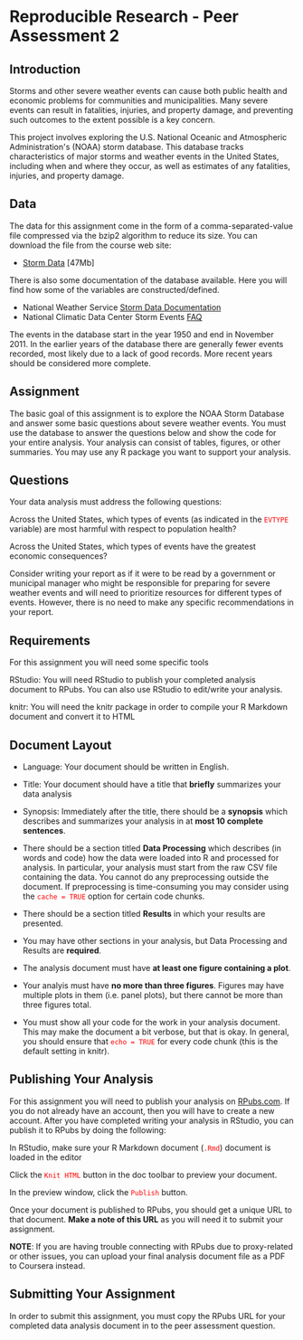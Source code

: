 # Reproducible Research - Peer Assessment 2


## Introduction

Storms and other severe weather events can cause both public health and economic problems for communities and municipalities. Many severe events can result in fatalities, injuries, and property damage, and preventing such outcomes to the extent possible is a key concern.

This project involves exploring the U.S. National Oceanic and Atmospheric Administration's (NOAA) storm database. This database tracks characteristics of major storms and weather events in the United States, including when and where they occur, as well as estimates of any fatalities, injuries, and property damage.

## Data

The data for this assignment come in the form of a comma-separated-value file compressed via the bzip2 algorithm to reduce its size. You can download the file from the course web site:

- [Storm Data](https://d396qusza40orc.cloudfront.net/repdata%2Fdata%2FStormData.csv.bz2) [47Mb]

There is also some documentation of the database available. Here you will find how some of the variables are constructed/defined.

- National Weather Service [Storm Data Documentation](https://d396qusza40orc.cloudfront.net/repdata%2Fpeer2_doc%2Fpd01016005curr.pdf)
- National Climatic Data Center Storm Events [FAQ](https://d396qusza40orc.cloudfront.net/repdata%2Fpeer2_doc%2FNCDC%20Storm%20Events-FAQ%20Page.pdf)

The events in the database start in the year 1950 and end in November 2011. In the earlier years of the database there are generally fewer events recorded, most likely due to a lack of good records. More recent years should be considered more complete.

## Assignment

The basic goal of this assignment is to explore the NOAA Storm Database and answer some basic questions about severe weather events. You must use the database to answer the questions below and show the code for your entire analysis. Your analysis can consist of tables, figures, or other summaries. You may use any R package you want to support your analysis.

## Questions

Your data analysis must address the following questions:

Across the United States, which types of events (as indicated in the <span style="color:red">`EVTYPE`</span> variable) are most harmful with respect to population health?

Across the United States, which types of events have the greatest economic consequences?

Consider writing your report as if it were to be read by a government or municipal manager who might be responsible for preparing for severe weather events and will need to prioritize resources for different types of events. However, there is no need to make any specific recommendations in your report.

## Requirements

For this assignment you will need some specific tools

RStudio: You will need RStudio to publish your completed analysis document to RPubs. You can also use RStudio to edit/write your analysis.

knitr: You will need the knitr package in order to compile your R Markdown document and convert it to HTML

## Document Layout

- Language: Your document should be written in English.

- Title: Your document should have a title that **briefly** summarizes your data analysis

- Synopsis: Immediately after the title, there should be a **synopsis** which describes and summarizes your analysis in at **most 10 complete sentences**.

- There should be a section titled **Data Processing** which describes (in words and code) how the data were loaded into R and processed for analysis. In particular, your analysis must start from the raw CSV file containing the data. You cannot do any preprocessing outside the document. If preprocessing is time-consuming you may consider using the <span style="color:red">`cache = TRUE`</span> option for certain code chunks.

- There should be a section titled **Results** in which your results are presented.

- You may have other sections in your analysis, but Data Processing and Results are **required**.

- The analysis document must have **at least one figure containing a plot**.

- Your analyis must have **no more than three figures**. Figures may have multiple plots in them (i.e. panel plots), but there cannot be more than three figures total.

- You must show all your code for the work in your analysis document. This may make the document a bit verbose, but that is okay. In general, you should ensure that <span style="color:red">`echo = TRUE`</span> for every code chunk (this is the default setting in knitr).

## Publishing Your Analysis

For this assignment you will need to publish your analysis on [RPubs.com](http://rpubs.com/). If you do not already have an account, then you will have to create a new account. After you have completed writing your analysis in RStudio, you can publish it to RPubs by doing the following:

In RStudio, make sure your R Markdown document (<span style="color:red">`.Rmd`</span>) document is loaded in the editor

Click the <span style="color:red">`Knit HTML`</span> button in the doc toolbar to preview your document.

In the preview window, click the <span style="color:red">`Publish`</span> button.

Once your document is published to RPubs, you should get a unique URL to that document. **Make a note of this URL** as you will need it to submit your assignment.

**NOTE**: If you are having trouble connecting with RPubs due to proxy-related or other issues, you can upload your final analysis document file as a PDF to Coursera instead.

## Submitting Your Assignment

In order to submit this assignment, you must copy the RPubs URL for your completed data analysis document in to the peer assessment question.
